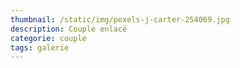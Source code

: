 ```yaml
---
thumbnail: /static/img/pexels-j-carter-254069.jpg
description: Couple enlacé
categorie: couple
tags: galerie
---
```

